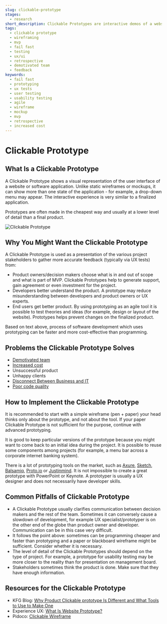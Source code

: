 ```yaml
---
slug: clickable-prototype
stages:
  - research
short_description: Clickable Prototypes are interactive demos of a website or software application. These are often used to gather feedback early in the project lifecycle, before the project goes into the final stage of development.
tags:
  - clickable prototype
  - wireframing
  - mvp
  - fail fast
  - testing
  - ux/ui
  - retrospective
  - demotivated team
  - feedback
keywords:
  - fail fast
  - prototyping
  - ux tests
  - user testing
  - usability testing
  - agile
  - wireframe
  - mockup
  - mvp
  - retrospective
  - increased cost
---
```


# Clickable Prototype

## What Is a Clickable Prototype

A Clickable Prototype shows a visual representation of the user interface of a website or software application. Unlike static wireframes or mockups, it can show more than one state of the application - for example, a drop-down menu may appear. The interactive experience is very similar to a finalized application.

Prototypes are often made in the cheapest way and usually at a lower level of detail than a final product.

![Clickable Prototype](/files/clickable_prototype.gif)

## Why You Might Want the Clickable Prototype

A Clickable Prototype is used as a presentation of the various project stakeholders to gather more accurate feedback (typically via UX tests) from:

-   Product owners/decision makers choose what is in and out of scope and what is part of MVP. Clickable Prototypes help to generate support, gain agreement or even investment for the project.
-   Developers better understand the product. A prototype may reduce misunderstanding between developers and product owners or UX experts.
-   End users get better product. By using prototyping as an agile tool it is possible to test theories and ideas (for example, design or layout of the website). Prototypes helps prevent changes on the finalized product.

Based on text above, process of software development which uses prototyping can be faster and more cost-effective than programming.

## Problems the Clickable Prototype Solves

-   [Demotivated team](/problems/demotivated-team)
-   [Increased cost](/problems/increased-cost)
-   Unsuccessful product
-   Unhappy clients
-   [Disconnect Between Business and IT](/problems/disconnect-between-business-adnd-it)
-   [Poor code quality](/problems/poor-code-quality)

## How to Implement the Clickable Prototype

It is recommended to start with a simple wireframe (pen + paper) your head thinks only about the prototype, and not about the tool. If your paper Clickable Prototype is not sufficient for the purpose, continue with advanced prototyping.

It is good to keep particular versions of the prototype because you might want to come back to an initial idea during the project. It is possible to reuse some components among projects (for example, a menu bar across a corporate internet banking system).

There is a lot of prototyping tools on the market, such as [Axure](https://www.axure.com/), [Sketch](https://www.sketchapp.com/), [Balsamiq](https://balsamiq.com/), [Proto.io](https://proto.io/) or [Justinmind](https://www.justinmind.com/). It is not impossible to create a great prototype with PowerPoint or Keynote. A prototyper is usually a UX designer and does not necessarily have developer skills.

## Common Pitfalls of Clickable Prototype

-   A Clickable Prototype usually clarifies communication between decision makers and the rest of the team. Sometimes it can conversely cause a slowdown of development, for example UX specialist/prototyper is on the other end of the globe than product owner and developer. Communication can be in this case very difficult.
-   It follows the point above: sometimes can be programming cheaper and faster than prototyping and a paper or blackboard wireframe might be sufficient. Consider whether it is necessary.
-   The level of detail of the Clickable Prototypes should depend on the type of project. For example, a prototype for usability testing may be more closer to the reality than for presentation on management board.
-   Stakeholders sometimes think the product is done. Make sure that they have enough information.

## Resources for the Clickable Prototype

-   KFG Blog: [Why Product Clickable prototype Is Different and What Tools to Use to Make One](https://kfginternational.com/blog/product-clickable-prototype/)
-   Experience UX: [What Is Website Prototype?](https://www.experienceux.co.uk/faqs/what-is-a-website-prototype/)
-   Pidoco: [Clickable Wireframe](https://pidoco.com/en/help/ux/clickable-wireframe)
